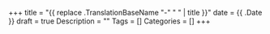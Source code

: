 +++
title = "{{ replace .TranslationBaseName "-" " " | title }}"
date = {{ .Date }}
draft = true
Description = ""
Tags = []
Categories = []
+++